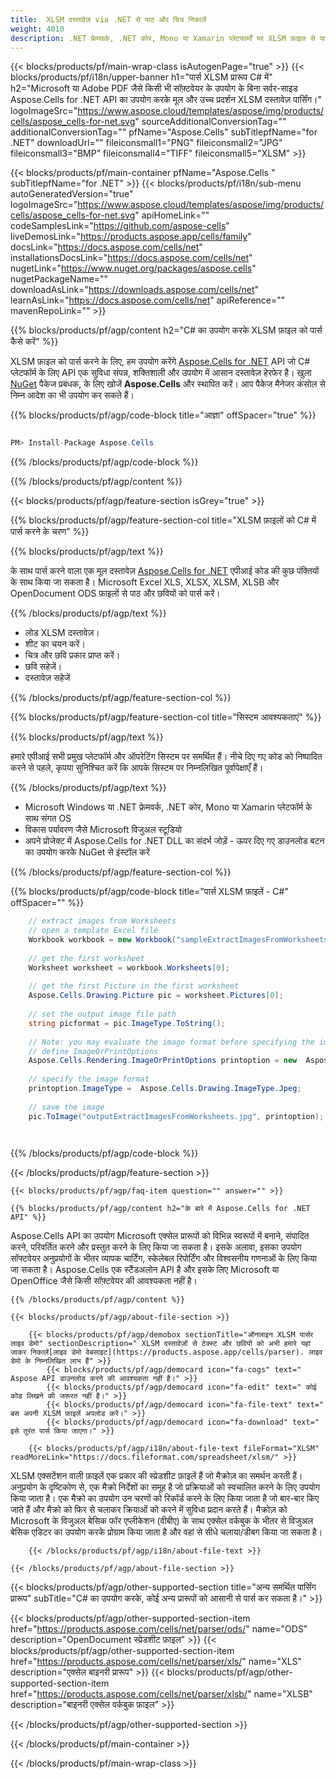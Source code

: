 ```yaml
---
title:  XLSM दस्तावेज़ via .NET से पाठ और चित्र निकालें
weight: 4010
description: .NET फ्रेमवर्क, .NET कोर, Mono या Xamarin प्लेटफार्मों पर XLSM फ़ाइल से पाठ और छवियों को निकालने के लिए C# स्रोत कोड।
---
```

{{< blocks/products/pf/main-wrap-class isAutogenPage="true" >}}
{{< blocks/products/pf/i18n/upper-banner h1="पार्स XLSM प्रारूप C# में" h2="Microsoft या Adobe PDF जैसे किसी भी सॉफ़्टवेयर के उपयोग के बिना सर्वर-साइड Aspose.Cells for .NET API का उपयोग करके मूल और उच्च प्रदर्शन XLSM दस्तावेज़ पार्सिंग।" logoImageSrc="https://www.aspose.cloud/templates/aspose/img/products/cells/aspose_cells-for-net.svg" sourceAdditionalConversionTag="" additionalConversionTag="" pfName="Aspose.Cells" subTitlepfName="for .NET" downloadUrl="" fileiconsmall1="PNG" fileiconsmall2="JPG" fileiconsmall3="BMP" fileiconsmall4="TIFF" fileiconsmall5="XLSM" >}}

{{< blocks/products/pf/main-container pfName="Aspose.Cells " subTitlepfName="for .NET" >}}
{{< blocks/products/pf/i18n/sub-menu autoGeneratedVersion="true" logoImageSrc="https://www.aspose.cloud/templates/aspose/img/products/cells/aspose_cells-for-net.svg" apiHomeLink="" codeSamplesLink="https://github.com/aspose-cells" liveDemosLink="https://products.aspose.app/cells/family" docsLink="https://docs.aspose.com/cells/net" installationsDocsLink="https://docs.aspose.com/cells/net" nugetLink="https://www.nuget.org/packages/aspose.cells" nugetPackageName="" downloadAsLink="https://downloads.aspose.com/cells/net" learnAsLink="https://docs.aspose.com/cells/net" apiReference="" mavenRepoLink="" >}}

{{% blocks/products/pf/agp/content h2="C# का उपयोग करके XLSM फ़ाइल को पार्स कैसे करें" %}}

 XLSM फ़ाइल को पार्स करने के लिए, हम उपयोग करेंगे
 [Aspose.Cells for .NET](https://products.aspose.com/cells/net) 
 API जो C# प्लेटफॉर्म के लिए API एक सुविधा संपन्न, शक्तिशाली और उपयोग में आसान दस्तावेज़ हेरफेर है। खुला
 [NuGet](https://www.nuget.org/packages/aspose.cells) 
 पैकेज प्रबंधक, के लिए खोजें
 **Aspose.Cells** 
 और स्थापित करें। आप पैकेज मैनेजर कंसोल से निम्न आदेश का भी उपयोग कर सकते हैं।

{{% blocks/products/pf/agp/code-block title="आज्ञा" offSpacer="true" %}}

```cs

PM> Install-Package Aspose.Cells

```

{{% /blocks/products/pf/agp/code-block %}}

{{% /blocks/products/pf/agp/content %}}

{{< blocks/products/pf/agp/feature-section isGrey="true" >}}

{{% blocks/products/pf/agp/feature-section-col title="XLSM फ़ाइलों को C# में पार्स करने के चरण" %}}

{{% blocks/products/pf/agp/text %}}

 के साथ पार्स करने वाला एक मूल दस्तावेज़
 [Aspose.Cells for .NET](https://products.aspose.com/cells/net) 
 एपीआई कोड की कुछ पंक्तियों के साथ किया जा सकता है। Microsoft Excel XLS, XLSX, XLSM, XLSB और OpenDocument ODS फ़ाइलों से पाठ और छवियों को पार्स करें।

{{% /blocks/products/pf/agp/text %}}

+ लोड XLSM दस्तावेज़।
+ शीट का चयन करें।
+ चित्र और छवि प्रकार प्राप्त करें।
+ छवि सहेजें।
+ दस्तावेज़ सहेजें

{{% /blocks/products/pf/agp/feature-section-col %}}

{{% blocks/products/pf/agp/feature-section-col title="सिस्टम आवश्यकताएं" %}}

{{% blocks/products/pf/agp/text %}}

 हमारे एपीआई सभी प्रमुख प्लेटफॉर्म और ऑपरेटिंग सिस्टम पर समर्थित हैं। नीचे दिए गए कोड को निष्पादित करने से पहले, कृपया सुनिश्चित करें कि आपके सिस्टम पर निम्नलिखित पूर्वापेक्षाएँ हैं।

{{% /blocks/products/pf/agp/text %}}

-  Microsoft Windows या .NET फ्रेमवर्क, .NET कोर, Mono या Xamarin प्लेटफॉर्म के साथ संगत OS
-  विकास पर्यावरण जैसे Microsoft विजुअल स्टूडियो
-  अपने प्रोजेक्ट में Aspose.Cells for .NET DLL का संदर्भ जोड़ें - ऊपर दिए गए डाउनलोड बटन का उपयोग करके NuGet से इंस्टॉल करें

{{% /blocks/products/pf/agp/feature-section-col %}}

{{% blocks/products/pf/agp/code-block title="पार्स XLSM फ़ाइलें - C#" offSpacer="" %}}

```cs
    // extract images from Worksheets 
    // open a template Excel file
    Workbook workbook = new Workbook("sampleExtractImagesFromWorksheets.xlsm");
    
    // get the first worksheet
    Worksheet worksheet = workbook.Worksheets[0];
    
    // get the first Picture in the first worksheet
    Aspose.Cells.Drawing.Picture pic = worksheet.Pictures[0];
    
    // set the output image file path
    string picformat = pic.ImageType.ToString();
                
    // Note: you may evaluate the image format before specifying the image path
    // define ImageOrPrintOptions
    Aspose.Cells.Rendering.ImageOrPrintOptions printoption = new  Aspose.Cells.Rendering.ImageOrPrintOptions();
    
    // specify the image format
    printoption.ImageType =  Aspose.Cells.Drawing.ImageType.Jpeg;
                
    // save the image
    pic.ToImage("outputExtractImagesFromWorksheets.jpg", printoption);  

    

```

{{% /blocks/products/pf/agp/code-block %}}

{{< /blocks/products/pf/agp/feature-section >}}

    {{< blocks/products/pf/agp/faq-item question="" answer="" >}}
 

<!-- aboutfile Starts -->

    {{% blocks/products/pf/agp/content h2="के बारे में Aspose.Cells for .NET API" %}}

 Aspose.Cells API का उपयोग Microsoft एक्सेल प्रारूपों को विभिन्न स्वरूपों में बनाने, संपादित करने, परिवर्तित करने और प्रस्तुत करने के लिए किया जा सकता है। इसके अलावा, इसका उपयोग सॉफ्टवेयर अनुप्रयोगों के भीतर व्यापक चार्टिंग, स्केलेबल रिपोर्टिंग और विश्वसनीय गणनाओं के लिए किया जा सकता है। Aspose.Cells एक स्टैंडअलोन API है और इसके लिए Microsoft या OpenOffice जैसे किसी सॉफ़्टवेयर की आवश्यकता नहीं है।



    {{% /blocks/products/pf/agp/content %}}

    {{< blocks/products/pf/agp/about-file-section >}}

        {{< blocks/products/pf/agp/demobox sectionTitle="ऑनलाइन XLSM पार्सर लाइव डेमो" sectionDescription=" XLSM दस्तावेज़ों से टेक्स्ट और छवियों को अभी हमारे यहां जाकर निकालें[लाइव डेमो वेबसाइट](https://products.aspose.app/cells/parser). लाइव डेमो के निम्नलिखित लाभ हैं" >}}
            {{< blocks/products/pf/agp/democard icon="fa-cogs" text=" Aspose API डाउनलोड करने की आवश्यकता नहीं है।" >}}
            {{< blocks/products/pf/agp/democard icon="fa-edit" text=" कोई कोड लिखने की जरूरत नहीं है।" >}}
            {{< blocks/products/pf/agp/democard icon="fa-file-text" text=" बस अपनी XLSM फ़ाइलें अपलोड करें।" >}}
            {{< blocks/products/pf/agp/democard icon="fa-download" text=" इसे तुरंत पार्स किया जाएगा।" >}}

        {{< blocks/products/pf/agp/i18n/about-file-text fileFormat="XLSM" readMoreLink="https://docs.fileformat.com/spreadsheet/xlsm/" >}}
XLSM एक्सटेंशन वाली फ़ाइलें एक प्रकार की स्प्रेडशीट फ़ाइलें हैं जो मैक्रोज़ का समर्थन करती हैं। अनुप्रयोग के दृष्टिकोण से, एक मैक्रो निर्देशों का समूह है जो प्रक्रियाओं को स्वचालित करने के लिए उपयोग किया जाता है। एक मैक्रो का उपयोग उन चरणों को रिकॉर्ड करने के लिए किया जाता है जो बार-बार किए जाते हैं और मैक्रो को फिर से चलाकर क्रियाओं को करने में सुविधा प्रदान करते हैं। मैक्रोज़ को Microsoft के विजुअल बेसिक फॉर एप्लीकेशन (वीबीए) के साथ एक्सेल वर्कबुक के भीतर से विजुअल बेसिक एडिटर का उपयोग करके प्रोग्राम किया जाता है और वहां से सीधे चलाया/डीबग किया जा सकता है।

        {{< /blocks/products/pf/agp/i18n/about-file-text >}}

    {{< /blocks/products/pf/agp/about-file-section >}}

<!-- aboutfile Ends -->

{{< blocks/products/pf/agp/other-supported-section title="अन्य समर्थित पार्सिंग प्रारूप" subTitle="C# का उपयोग करके, कोई अन्य प्रारूपों को आसानी से पार्स कर सकता है।" >}}

{{< blocks/products/pf/agp/other-supported-section-item href="https://products.aspose.com/cells/net/parser/ods/" name="ODS" description="OpenDocument स्प्रेडशीट फ़ाइल" >}}
{{< blocks/products/pf/agp/other-supported-section-item href="https://products.aspose.com/cells/net/parser/xls/" name="XLS" description="एक्सेल बाइनरी प्रारूप" >}}
{{< blocks/products/pf/agp/other-supported-section-item href="https://products.aspose.com/cells/net/parser/xlsb/" name="XLSB" description="बाइनरी एक्सेल वर्कबुक फ़ाइल" >}}

{{< /blocks/products/pf/agp/other-supported-section >}}

{{< /blocks/products/pf/main-container >}}
    
{{< /blocks/products/pf/main-wrap-class >}}
